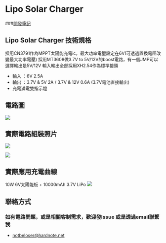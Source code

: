 # Lipo Solar Charger
###[開發筆記](http://blog.hardnote.net/2019/12/lipo_solar_charger/ "開發筆記")
## Lipo Solar Charger 技術規格
採用CN3791作為MPPT太陽能充電ic，最大功率電壓設定在6V(可透過置換電阻改變最大功率電壓)
採用MT3608做3.7V to 5V/12V的boost電路，有一個JMP可以選擇輸出是5V/12V
輸入輸出全部採用XH2.54作為標準接頭
- 輸入 ：6V 2.5A
- 輸出 ：3.7V & 5V 2A / 3.7V & 12V 0.6A (3.7V電池直接輸出)
- 充電滿電雙指示燈

## 電路圖
![](http://blog.hardnote.net/wp-content/uploads/2019/12/%E6%93%B7%E5%8F%96%E9%81%B8%E5%8F%96%E5%8D%80%E5%9F%9F_012-1024x793.png)

## 實際電路組裝照片
![](http://blog.hardnote.net/wp-content/uploads/2019/12/79531813_614350809105481_2424398056637071360_n-768x1024.jpg)

![](http://blog.hardnote.net/wp-content/uploads/2019/12/78480530_552882678594220_5721896804874715136_n-768x1024.jpg)

## 實際應用充電曲線
10W 6V太陽能板 + 10000mAh 3.7V LiPo
![](https://scontent.ftpe9-1.fna.fbcdn.net/v/t1.0-9/78063273_3443633719010095_7785702395320729600_o.jpg?_nc_cat=111&_nc_ohc=7yeX2J-grjwAQni4K8S6Y51LW-ix_bpyKIPkzQD5_6oG47b4cF6veOCRg&_nc_ht=scontent.ftpe9-1.fna&oh=9084535b6db85b388bbec4afbc3b7e2c&oe=5E769A40)

## 聯絡方式
### 如有電路問題，或是相關客制需求，歡迎發Issue 或是透過email聯繫我 
- notbeloser@hardnote.net
